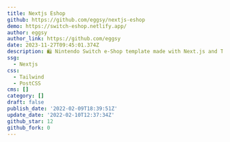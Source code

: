 ```yaml
---
title: Nextjs Eshop
github: https://github.com/eggsy/nextjs-eshop
demo: https://switch-eshop.netlify.app/
author: eggsy
author_link: https://github.com/eggsy
date: 2023-11-27T09:45:01.374Z
description: 🛍 Nintendo Switch e-Shop template made with Next.js and Tailwind CSS.
ssg:
  - Nextjs
css:
  - Tailwind
  - PostCSS
cms: []
category: []
draft: false
publish_date: '2022-02-09T18:39:51Z'
update_date: '2022-02-10T12:37:34Z'
github_star: 12
github_fork: 0
---
```

